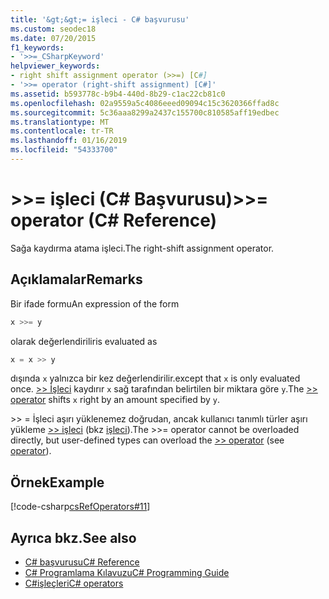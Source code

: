 ```yaml
---
title: '&gt;&gt;= işleci - C# başvurusu'
ms.custom: seodec18
ms.date: 07/20/2015
f1_keywords:
- '>>=_CSharpKeyword'
helpviewer_keywords:
- right shift assignment operator (>>=) [C#]
- '>>= operator (right-shift assignment) [C#]'
ms.assetid: b593778c-b9b4-440d-8b29-c1ac22cb81c0
ms.openlocfilehash: 02a9559a5c4086eeed09094c15c3620366ffad8c
ms.sourcegitcommit: 5c36aaa8299a2437c155700c810585aff19edbec
ms.translationtype: MT
ms.contentlocale: tr-TR
ms.lasthandoff: 01/16/2019
ms.locfileid: "54333700"
---
```

# <a name="gtgt-operator-c-reference"></a><span data-ttu-id="f7d44-102">&gt;&gt;= işleci (C# Başvurusu)</span><span class="sxs-lookup"><span data-stu-id="f7d44-102">&gt;&gt;= operator (C# Reference)</span></span>

<span data-ttu-id="f7d44-103">Sağa kaydırma atama işleci.</span><span class="sxs-lookup"><span data-stu-id="f7d44-103">The right-shift assignment operator.</span></span>

## <a name="remarks"></a><span data-ttu-id="f7d44-104">Açıklamalar</span><span class="sxs-lookup"><span data-stu-id="f7d44-104">Remarks</span></span>

<span data-ttu-id="f7d44-105">Bir ifade formu</span><span class="sxs-lookup"><span data-stu-id="f7d44-105">An expression of the form</span></span>

```csharp
x >>= y
```

<span data-ttu-id="f7d44-106">olarak değerlendirilir</span><span class="sxs-lookup"><span data-stu-id="f7d44-106">is evaluated as</span></span>

```csharp
x = x >> y
```

<span data-ttu-id="f7d44-107">dışında `x` yalnızca bir kez değerlendirilir.</span><span class="sxs-lookup"><span data-stu-id="f7d44-107">except that `x` is only evaluated once.</span></span> <span data-ttu-id="f7d44-108">[>> İşleci](right-shift-operator.md) kaydırır `x` sağ tarafından belirtilen bir miktara göre `y`.</span><span class="sxs-lookup"><span data-stu-id="f7d44-108">The [>> operator](right-shift-operator.md) shifts `x` right by an amount specified by `y`.</span></span>

<span data-ttu-id="f7d44-109">>> = İşleci aşırı yüklenemez doğrudan, ancak kullanıcı tanımlı türler aşırı yükleme [>> işleci](right-shift-operator.md) (bkz [işleci](../keywords/operator.md)).</span><span class="sxs-lookup"><span data-stu-id="f7d44-109">The >>= operator cannot be overloaded directly, but user-defined types can overload the [>> operator](right-shift-operator.md) (see [operator](../keywords/operator.md)).</span></span>

## <a name="example"></a><span data-ttu-id="f7d44-110">Örnek</span><span class="sxs-lookup"><span data-stu-id="f7d44-110">Example</span></span>

[!code-csharp[csRefOperators#11](~/samples/snippets/csharp/VS_Snippets_VBCSharp/csrefOperators/CS/csrefOperators.cs#11)]

## <a name="see-also"></a><span data-ttu-id="f7d44-111">Ayrıca bkz.</span><span class="sxs-lookup"><span data-stu-id="f7d44-111">See also</span></span>

- [<span data-ttu-id="f7d44-112">C# başvurusu</span><span class="sxs-lookup"><span data-stu-id="f7d44-112">C# Reference</span></span>](../index.md)
- [<span data-ttu-id="f7d44-113">C# Programlama Kılavuzu</span><span class="sxs-lookup"><span data-stu-id="f7d44-113">C# Programming Guide</span></span>](../../programming-guide/index.md)
- [<span data-ttu-id="f7d44-114">C#işleçleri</span><span class="sxs-lookup"><span data-stu-id="f7d44-114">C# operators</span></span>](index.md)